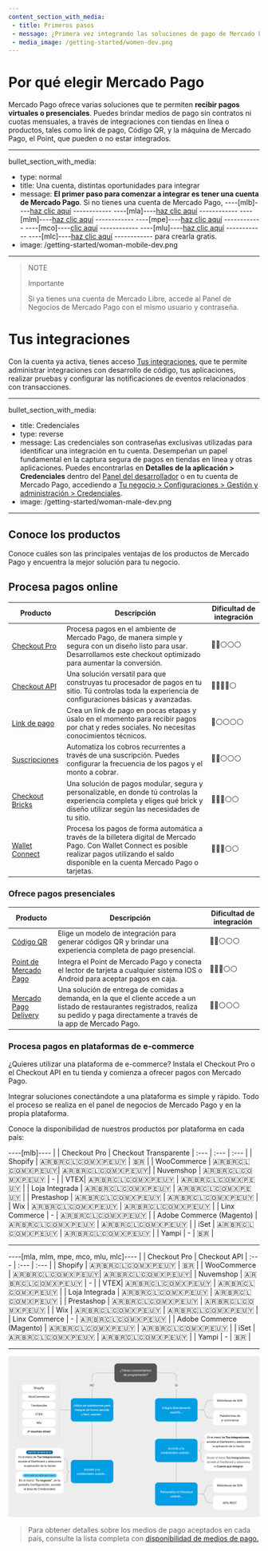 ```yaml
---
content_section_with_media: 
 - title: Primeros pasos
 - message: ¿Primera vez integrando las soluciones de pago de Mercado Pago? En esta documentación podrás encontrar la información que necesitas para comenzar.
 - media_image: /getting-started/women-dev.png
---
```


# Por qué elegir Mercado Pago

Mercado Pago ofrece varias soluciones que te permiten **recibir pagos virtuales o presenciales**. Puedes brindar medios de pago sin contratos ni cuotas mensuales, a través de integraciones con tiendas en línea o productos, tales como link de pago, Código QR, y la máquina de Mercado Pago, el Point, que pueden o no estar integrados.


---
bullet_section_with_media:
 - type: normal
 - title: Una cuenta, distintas oportunidades para integrar
 - message: **El primer paso para comenzar a integrar es tener una cuenta de Mercado Pago**. Si no tienes una cuenta de Mercado Pago, ----[mlb]----[haz clic aquí](https://www.mercadopago.com.br/hub/registration/landing) ------------ ----[mla]----[haz clic aquí](https://www.mercadopago.com.ar/hub/registration/landing) ------------  ----[mlm]----[haz clic aquí](https://www.mercadopago.com.mx/hub/registration/landing) ------------ ----[mpe]----[haz clic aquí](https://www.mercadopago.com.pe/hub/registration/landing) ------------ ----[mco]----[clic aquí](https://www.mercadopago.com.co/hub/registration/landing) ------------ ----[mlu]----[haz clic aquí](https://www.mercadopago.com.uy/hub/registration/landing) ------------ ----[mlc]----[haz clic aquí](https://www.mercadopago.cl/hub/registration/landing) ------------ para crearla gratis.
 - image: /getting-started/woman-mobile-dev.png
---

> NOTE
>
> Importante
>
> Si ya tienes una cuenta de Mercado Libre, accede al Panel de Negocios de Mercado Pago con el mismo usuario y contraseña.

# Tus integraciones

Con la cuenta ya activa, tienes acceso [Tus integraciones](https://www.mercadopago.com/developers/panel/app), que te permite administrar integraciones con desarrollo de código, tus aplicaciones, realizar pruebas y configurar las notificaciones de eventos relacionados con transacciones.

---
bullet_section_with_media:
 - title: Credenciales
 - type: reverse
 - message: Las credenciales son contraseñas exclusivas utilizadas para identificar una integración en tu cuenta. Desempeñan un papel fundamental en la captura segura de pagos en tiendas en línea y otras aplicaciones. Puedes encontrarlas en **Detalles de la aplicación > Credenciales** dentro del [Panel del desarrollador](/developers/panel/app) o en tu cuenta de Mercado Pago, accediendo a [Tu negocio > Configuraciones > Gestión y administración > Credenciales](https://www.mercadopago[FAKER][URL][DOMAIN]/settings/account/credentials).
 - image: /getting-started/woman-male-dev.png
---

## Conoce los productos

Conoce cuáles son las principales ventajas de los productos de Mercado Pago y encuentra la mejor solución para tu negocio.

## Procesa pagos online

| Producto | Descripción | Dificultad de integración |
|---|---|---|
| [Checkout Pro](/developers/es/docs/checkout-pro/landing) | Procesa pagos en el ambiente de Mercado Pago, de manera simple y segura con un diseño listo para usar. Desarrollamos este checkout optimizado para aumentar la conversión. | 🔵🔵⚪⚪⚪  |
| [Checkout API](/developers/es/docs/checkout-api/landing) | Una solución versatil para que construyas tu procesador de pagos en tu sitio. Tú controlas toda la experiencia de configuraciones básicas y avanzadas. | 🔵🔵🔵🔵⚪    |
| [Link de pago](/developers/es/docs/payment-link/intro-button) | Crea un link de pago en pocas etapas y úsalo en el momento para recibir pagos por chat y redes sociales. No necesitas conocimientos técnicos. | 🔵⚪⚪⚪⚪ |
| [Suscripciones](/developers/es/docs/subscriptions/landing) | Automatiza los cobros recurrentes a través de una suscripción. Puedes configurar la frecuencia de los pagos y el monto a cobrar. | 🔵🔵⚪⚪⚪  |
| [Checkout Bricks](/developers/es/docs/checkout-bricks/landing) | Una solución de pagos modular, segura y personalizable, en donde tú controlas la experiencia completa y eliges qué brick y diseño utilizar según las necesidades de tu sitio. | 🔵🔵🔵⚪⚪   |
| [Wallet Connect](/developers/es/docs/wallet-connect/landing) | Procesa los pagos de forma automática a través de la billetera digital de Mercado Pago. Con Wallet Connect es posible realizar pagos utilizando el saldo disponible en la cuenta Mercado Pago o tarjetas. | 🔵🔵🔵⚪⚪   |

### Ofrece pagos presenciales

| Producto | Descripción | Dificultad de integración |
|---|---|---|
| [Código QR](https://www.mercadopago.com.ar/developers/es/docs/qr-code/landing) | Elige un modelo de integración para generar códigos QR y brindar una experiencia completa de pago presencial. | 🔵🔵⚪⚪⚪  |
| [Point de Mercado Pago](https://www.mercadopago.com.ar/developers/es/docs/mp-point/landing) | Integra el Point de Mercado Pago y conecta el lector de tarjeta a cualquier sistema IOS o Android para aceptar pagos en caja. | 🔵🔵🔵⚪⚪   |
| [Mercado Pago Delivery](/developers/es/docs/payment-link/intro-button) | Una solución de entrega de comidas a demanda, en la que el cliente accede a un listado de restaurantes registrados, realiza su pedido y paga directamente a través de la app de Mercado Pago. | 🔵🔵⚪⚪⚪  |

### Procesa pagos en plataformas de e-commerce

¿Quieres utilizar una plataforma de e-commerce? Instala el Checkout Pro o el Checkout API en tu tienda y comienza a ofrecer pagos con Mercado Pago.

Integrar soluciones conectándote a una plataforma es simple y rápido. Todo el proceso se realiza en el panel de negocios de Mercado Pago y en la propia plataforma.

Conoce la disponibilidad de nuestros productos por plataforma en cada país:

----[mlb]----
|  | Checkout Pro | Checkout Transparente |
 :--- | :--- | :--- |
| Shopify | 🇦🇷🇧🇷🇨🇱🇨🇴🇲🇽🇵🇪🇺🇾 | 🇧🇷 |
| WooCommerce | 🇦🇷🇧🇷🇨🇱🇨🇴🇲🇽🇵🇪🇺🇾| 🇦🇷🇧🇷🇨🇱🇨🇴🇲🇽🇵🇪🇺🇾|
| Nuvemshop | 🇦🇷🇧🇷🇨🇱🇨🇴🇲🇽🇵🇪🇺🇾 | - |
| VTEX| 🇦🇷🇧🇷🇨🇱🇨🇴🇲🇽🇵🇪🇺🇾 | 🇦🇷🇧🇷🇨🇱🇨🇴🇲🇽🇵🇪🇺🇾 |
| Loja Integrada | 🇦🇷🇧🇷🇨🇱🇨🇴🇲🇽🇵🇪🇺🇾 | 🇦🇷🇧🇷🇨🇱🇨🇴🇲🇽🇵🇪🇺🇾 |
| Prestashop | 🇦🇷🇧🇷🇨🇱🇨🇴🇲🇽🇵🇪🇺🇾 | 🇦🇷🇧🇷🇨🇱🇨🇴🇲🇽🇵🇪🇺🇾 |
| Wix | 🇦🇷🇧🇷🇨🇱🇨🇴🇲🇽🇵🇪🇺🇾 | 🇦🇷🇧🇷🇨🇱🇨🇴🇲🇽🇵🇪🇺🇾 |
| Linx Commerce | - | 🇦🇷🇧🇷🇨🇱🇨🇴🇲🇽🇵🇪🇺🇾 |
| Adobe Commerce (Magento) | 🇦🇷🇧🇷🇨🇱🇨🇴🇲🇽🇵🇪🇺🇾 | 🇦🇷🇧🇷🇨🇱🇨🇴🇲🇽🇵🇪🇺🇾 |
| iSet | 🇦🇷🇧🇷🇨🇱🇨🇴🇲🇽🇵🇪🇺🇾 | 🇦🇷🇧🇷🇨🇱🇨🇴🇲🇽🇵🇪🇺🇾 |
| Yampi | - | 🇧🇷 |

------------

----[mla, mlm, mpe, mco, mlu, mlc]----
| | Checkout Pro | Checkout API |
 :--- | :--- | :--- |
| Shopify | 🇦🇷🇧🇷🇨🇱🇨🇴🇲🇽🇵🇪🇺🇾 | 🇧🇷 |
| WooCommerce | 🇦🇷🇧🇷🇨🇱🇨🇴🇲🇽🇵🇪🇺🇾| 🇦🇷🇧🇷🇨🇱🇨🇴🇲🇽🇵🇪🇺🇾|
| Nuvemshop | 🇦🇷🇧🇷🇨🇱🇨🇴🇲🇽🇵🇪🇺🇾 | - |
| VTEX| 🇦🇷🇧🇷🇨🇱🇨🇴🇲🇽🇵🇪🇺🇾 | 🇦🇷🇧🇷🇨🇱🇨🇴🇲🇽🇵🇪🇺🇾 |
| Loja Integrada | 🇦🇷🇧🇷🇨🇱🇨🇴🇲🇽🇵🇪🇺🇾 | 🇦🇷🇧🇷🇨🇱🇨🇴🇲🇽🇵🇪🇺🇾 |
| Prestashop | 🇦🇷🇧🇷🇨🇱🇨🇴🇲🇽🇵🇪🇺🇾 | 🇦🇷🇧🇷🇨🇱🇨🇴🇲🇽🇵🇪🇺🇾 |
| Wix | 🇦🇷🇧🇷🇨🇱🇨🇴🇲🇽🇵🇪🇺🇾 | 🇦🇷🇧🇷🇨🇱🇨🇴🇲🇽🇵🇪🇺🇾 |
| Linx Commerce | - | 🇦🇷🇧🇷🇨🇱🇨🇴🇲🇽🇵🇪🇺🇾 |
| Adobe Commerce (Magento) | 🇦🇷🇧🇷🇨🇱🇨🇴🇲🇽🇵🇪🇺🇾 | 🇦🇷🇧🇷🇨🇱🇨🇴🇲🇽🇵🇪🇺🇾 |
| iSet | 🇦🇷🇧🇷🇨🇱🇨🇴🇲🇽🇵🇪🇺🇾 | 🇦🇷🇧🇷🇨🇱🇨🇴🇲🇽🇵🇪🇺🇾 |
| Yampi | - | 🇧🇷 |

------------


![Getting started](/images/getting-started/getting-started-diagram2-es.png)

> Para obtener detalles sobre los medios de pago aceptados en cada país, consulte la lista completa con [disponibilidad de medios de pago.](/developers/es/docs/sales-processing/payment-methods) 







